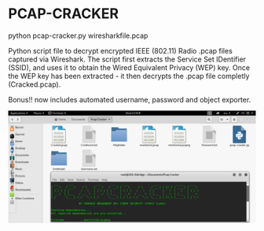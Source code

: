 # PCAP-CRACKER

python pcap-cracker.py wiresharkfile.pcap


Python script file to decrypt encrypted IEEE (802.11) Radio .pcap files captured via Wireshark.
The script first extracts the Service Set IDentifier (SSID), and uses it to obtain the Wired Equivalent Privacy (WEP) key.
Once the WEP key has been extracted - it then decrypts the .pcap file completly (Cracked.pcap).

Bonus!! now includes automated username, password and object exporter.

![Screenshot](picture1.png)


